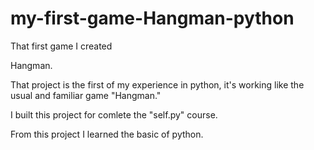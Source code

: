 # my-first-game-Hangman-python
That first game I created


Hangman.

That project is the first of my experience in python,
it's working like the usual and familiar game "Hangman."

I built this project for comlete the "self.py" course.

From this project I learned the basic of python.
